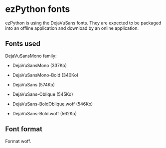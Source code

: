 # ezPython fonts

ezPython is using the DejaVuSans fonts.
They are expected to be packaged into an offline application and download by an
online application.

## Fonts used

DejaVuSansMono family:

* DejaVuSansMono (337Ko)
* DejaVuSansMono-Bold (340Ko)


* DejaVuSans (574Ko)
* DejaVuSans-Oblique (545Ko)
* DejaVuSans-BoldOblique.woff (546Ko)
* DejaVuSans-Bold.woff (562Ko)

## Font format
Format woff.
